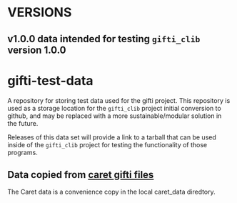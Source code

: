 # VERSIONS
## v1.0.0 data intended for testing `gifti_clib` version 1.0.0

# gifti-test-data

A repository for storing test data used for the gifti project.  This repository is used as a storage location for the `gifti_clib` project initial conversion to github, and may be replaced with a more sustainable/modular solution in the future.

Releases of this data set will provide a link to a tarball that
can be used inside of the `gifti_clib` project for testing
the functionality of those programs.


## Data copied from [caret gifti files](https://www.nitrc.org/frs/download.php/1894/caret_gifti_files.zip)

The Caret data is a convenience copy in the local caret_data diredtory.
